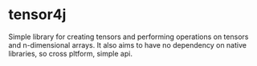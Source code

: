# tensor4j
Simple library for creating tensors and performing operations on tensors and n-dimensional arrays. It also aims to have no dependency on native libraries, so cross pltform, simple api.
